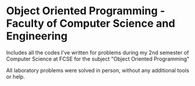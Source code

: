# Object Oriented Programming - Faculty of Computer Science and Engineering
Includes all the codes I've written for problems during my 2nd semester of Computer Science at FCSE for the subject "Object Oriented Programming"

All laboratory problems were solved in person, without any additional tools or help.
